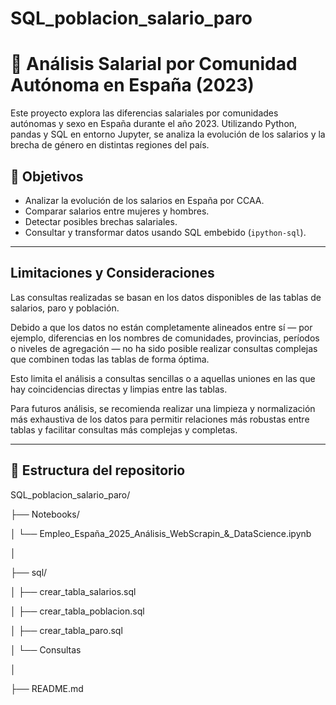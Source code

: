 # SQL_poblacion_salario_paro
# 💼 Análisis Salarial por Comunidad Autónoma en España (2023)

Este proyecto explora las diferencias salariales por comunidades autónomas y sexo en España durante el año 2023. Utilizando Python, pandas y SQL en entorno Jupyter, se analiza la evolución de los salarios y la brecha de género en distintas regiones del país.

## 📌 Objetivos

- Analizar la evolución de los salarios en España por CCAA.
- Comparar salarios entre mujeres y hombres.
- Detectar posibles brechas salariales.
- Consultar y transformar datos usando SQL embebido (`ipython-sql`).

---
## Limitaciones y Consideraciones
Las consultas realizadas se basan en los datos disponibles de las tablas de salarios, paro y población.

Debido a que los datos no están completamente alineados entre sí — por ejemplo, diferencias en los nombres de comunidades, provincias, períodos o niveles de agregación — no ha sido posible realizar consultas complejas que combinen todas las tablas de forma óptima.

Esto limita el análisis a consultas sencillas o a aquellas uniones en las que hay coincidencias directas y limpias entre las tablas.

Para futuros análisis, se recomienda realizar una limpieza y normalización más exhaustiva de los datos para permitir relaciones más robustas entre tablas y facilitar consultas más complejas y completas.

---

## 📁 Estructura del repositorio

SQL_poblacion_salario_paro/

├── Notebooks/

│ └── Empleo_España_2025_Análisis_WebScrapin_&_DataScience.ipynb

│

├── sql/

│ ├── crear_tabla_salarios.sql 

│ ├── crear_tabla_poblacion.sql 

│ ├── crear_tabla_paro.sql 

│ └── Consultas

│

├── README.md 
